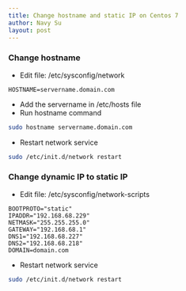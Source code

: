 ```yaml
---
title: Change hostname and static IP on Centos 7
author: Navy Su
layout: post
---
```

### Change hostname
* Edit file: /etc/sysconfig/network
~~~
HOSTNAME=servername.domain.com
~~~
* Add the servername in /etc/hosts file
* Run hostname command
~~~bash
sudo hostname servername.domain.com
~~~
* Restart network service
~~~bash
sudo /etc/init.d/network restart
~~~

### Change dynamic IP to static IP
* Edit file: /etc/sysconfig/network-scripts
~~~
BOOTPROTO="static"
IPADDR="192.168.68.229"
NETMASK="255.255.255.0"
GATEWAY="192.168.68.1"
DNS1="192.168.68.227"
DNS2="192.168.68.218"
DOMAIN=domain.com
~~~

* Restart network service
~~~bash
sudo /etc/init.d/network restart
~~~
